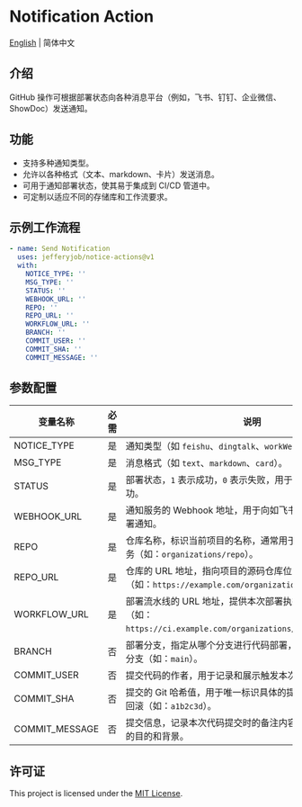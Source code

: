 # Notification Action
[English](README.md) | 简体中文

## 介绍
GitHub 操作可根据部署状态向各种消息平台（例如，飞书、钉钉、企业微信、ShowDoc）发送通知。

## 功能
- 支持多种通知类型。
- 允许以各种格式（文本、markdown、卡片）发送消息。
- 可用于通知部署状态，使其易于集成到 CI/CD 管道中。
- 可定制以适应不同的存储库和工作流要求。

## 示例工作流程

```yaml
- name: Send Notification
  uses: jefferyjob/notice-actions@v1
  with:
    NOTICE_TYPE: ''
    MSG_TYPE: ''
    STATUS: ''
    WEBHOOK_URL: ''
    REPO: ''
    REPO_URL: ''
    WORKFLOW_URL: ''
    BRANCH: ''
    COMMIT_USER: ''
    COMMIT_SHA: ''
    COMMIT_MESSAGE: ''
```

## 参数配置

| 变量名称 | 必需 | 说明 |
| ------------ | -------- | --------------------- |
| NOTICE_TYPE | 是 |通知类型（如 `feishu`、`dingtalk`、`workWechat`、`showDoc`）。|
| MSG_TYPE | 是 | 消息格式（如 `text`、`markdown`、`card`）。|
| STATUS     | 是    | 部署状态，`1` 表示成功，`0` 表示失败，用于标识本次部署是否成功。                                        |
| WEBHOOK_URL | 是    | 通知服务的 Webhook 地址，用于向如飞书、钉钉等平台发送部署通知。                                        |
| REPO       | 是    | 仓库名称，标识当前项目的名称，通常用于区分不同的应用或服务（如：`organizations/repo`）。                      |
| REPO_URL   | 是    | 仓库的 URL 地址，指向项目的源码仓库位置，便于查看代码库（如：`https://example.com/organizations/repo`）。 |
| WORKFLOW_URL | 是    | 部署流水线的 URL 地址，提供本次部署执行流程的详细信息（如：`https://ci.example.com/organizations/repo/workflow/1`）。      |
| BRANCH     | 否    | 部署分支，指定从哪个分支进行代码部署，若不指定则使用默认分支（如：`main`）。                                   |
| COMMIT_USER | 否    | 提交代码的作者，用于记录和展示触发本次部署的人员信息。                                                 |
| COMMIT_SHA | 否    | 提交的 Git 哈希值，用于唯一标识具体的提交版本，便于追踪和回滚（如：`a1b2c3d`）。                             |
| COMMIT_MESSAGE | 否    | 提交信息，记录本次代码提交时的备注内容，便于理解代码更改的目的和背景。                                         |


## 许可证
This project is licensed under the [MIT License](LICENSE).